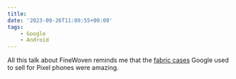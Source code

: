 ```yaml
---
title:
date: '2023-09-26T11:08:55+00:00'
tags:
    - Google
    - Android
---
```


All this talk about FineWoven reminds me that the [fabric cases](https://store.google.com/us/product/pixel_5_case_fabric?hl=en-US&pli=1) Google used to sell for Pixel phones were amazing.
